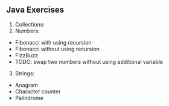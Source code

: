 ## Java Exercises

1. Collections:
2. Numbers:
  - Fibonacci with using recursion
  - Fibonacci without using recursion
  - FizzBuzz
  - TODO: swap two numbers without using additional variable
3. Strings:
  - Anagram
  - Character counter
  - Palindrome
